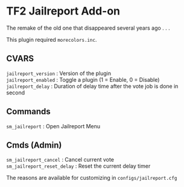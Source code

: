 # TF2 Jailreport Add-on
The remake of the old one that disappeared several years ago . . .

This plugin required `morecolors.inc`.

## CVARS

`jailreport_version` : Version of the plugin<br/>
`jailreport_enabled` : Toggle a plugin (1 = Enable, 0 = Disable)<br/>
`jailreport_delay` : Duration of delay time after the vote job is done in second

## Commands

`sm_jailreport` : Open Jailreport Menu

## Cmds (Admin)
`sm_jailreport_cancel` : Cancel current vote<br/>
`sm_jailreport_reset_delay` : Reset the current delay timer

The reasons are available for customizing in `configs/jailreport.cfg`
